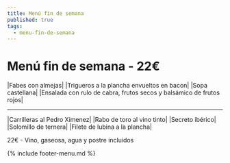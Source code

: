 ```yaml
---
title: Menú fin de semana
published: true
tags:
  - menu-fin-de-semana
---
```


# Menú fin de semana - 22€

|Fabes con almejas|
|Trigueros a la plancha envueltos en bacon|
|Sopa castellana|
|Ensalada con rulo de cabra, frutos secos y balsámico de frutos rojos|

------

|Carrilleras al Pedro Ximenez|
|Rabo de toro al vino tinto|
|Secreto ibérico|
|Solomillo de ternera|
|Filete de lubina a la plancha|

22€ - Vino, gaseosa, agua y postre incluidos

{% include footer-menu.md %}
